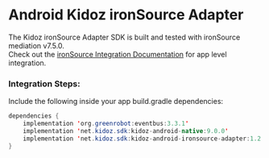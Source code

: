 # Android Kidoz ironSource Adapter

The Kidoz ironSource Adapter SDK is built and tested with ironSource mediation v7.5.0.<BR>
Check out the [ironSource Integration Documentation](https://developers.is.com/ironsource-mobile/android/android-sdk/) for app level integration.
### Integration Steps:

Include the following inside your app build.gradle dependencies:

```java
dependencies {
    implementation 'org.greenrobot:eventbus:3.3.1'
    implementation 'net.kidoz.sdk:kidoz-android-native:9.0.0'
    implementation 'net.kidoz.sdk:kidoz-android-ironsource-adapter:1.2.0'
}
``` 
